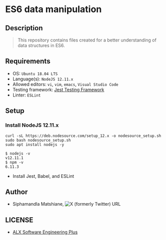 # ES6 data manipulation

## Description
> This repository contains files created for a better understanding of data structures in ES6.

## Requirements
- OS: `Ubuntu 18.04 LTS`
- Language(s): `NodeJS 12.11.x`
- Allowed editors: `vi`, `vim`, `emacs`, `Visual Studio Code`
- Testing framework: [Jest Testing Framework](https://intranet.alxswe.com/rltoken/ECZpKsJ3fm1qRA7lDyhd_Q)
- Linter: `ESLint`

## Setup

### Install NodeJS 12.11.x
```
curl -sL https://deb.nodesource.com/setup_12.x -o nodesource_setup.sh
sudo bash nodesource_setup.sh
sudo apt install nodejs -y
```

```
$ nodejs -v
v12.11.1
$ npm -v
6.11.3
```

- Install Jest, Babel, and ESLint

## Author
- Siphamandla Matshiane, ![X (formerly Twitter) URL](https://img.shields.io/twitter/url?url=https%3A%2F%2Fx.com%2FSiphamandl76892)

## LICENSE
- [ALX Software Engineering Plus](https://tech.alxafrica.com/software-engineering-plus-programme-johannesburg)

